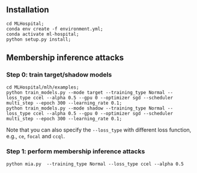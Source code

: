 
## Installation
```
cd MLHospital;
conda env create -f environment.yml;
conda activate ml-hospital;
python setup.py install;
```


## Membership inference attacks
### Step 0: train target/shadow models
```
cd MLHospital/mlh/examples;
python train_models.py --mode target --training_type Normal --loss_type ccel --alpha 0.5 --gpu 0 --optimizer sgd --scheduler multi_step --epoch 300 --learning_rate 0.1;
python train_models.py --mode shadow --training_type Normal --loss_type ccel --alpha 0.5 --gpu 0 --optimizer sgd --scheduler multi_step --epoch 300 --learning_rate 0.1;
```
Note that you can also specify the `--loss_type` with different loss function, e.g., `ce`, `focal` and `ccql`.

### Step 1: perform membership inference attacks
```
python mia.py  --training_type Normal --loss_type ccel --alpha 0.5
```
